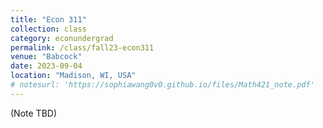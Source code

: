 ```yaml
---
title: "Econ 311"
collection: class
category: econundergrad
permalink: /class/fall23-econ311
venue: "Babcock"
date: 2023-09-04
location: "Madison, WI, USA"
# notesurl: 'https://sophiawang0v0.github.io/files/Math421_note.pdf'
---
```


(Note TBD)
